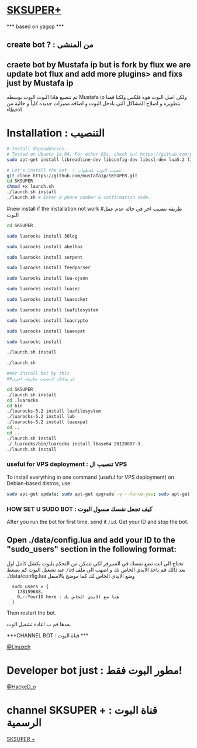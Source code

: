 #                  [SKSUPER+](https://telegram.me/linuxch)


*** based on yagop ***


## create bot ? : من المنشى
craete bot by Mustafa ip but is fork by flux
we are update bot flux and add more plugins> and fixs
just by Mustafa ip
----
تم تنصيع هاذا البوت البوت بوسطه Mustafa ip ولكن اصل البوت هوه فلكس
ولكنا قمنا بتطويره و اصلاح المشاكل التي بادخل البوت
و اضافه مميزات جديده كلياً و خالية من الاخطاء


# Installation : التنصيب

```sh
# Install dependencies.
# Tested on Ubuntu 14.04. For other OSs, check out https://github.com/yagop/telegram-bot/wiki/Installation
sudo apt-get install libreadline-dev libconfig-dev libssl-dev lua5.2 liblua5.2-dev lua-socket lua-sec lua-expat libevent-dev make unzip git redis-server autoconf g++ libjansson-dev libpython-dev expat libexpat1-dev

# Let's install the bot. : تنصيب البوت بلخطوات
git clone https://github.com/mustafa1p/SKSUPER.git
cd SKSUPER
chmod +x launch.sh
./launch.sh install
./launch.sh # Enter a phone number & confirmation code.
```
#new install if the installation not work
#طريقة تنصيب اخر في حالة عدم عمل البوت

```sh
cd SKSUPER

sudo luarocks install 30log

sudo luarocks install abelhas

sudo luarocks install serpent

sudo luarocks install feedparser

sudo luarocks install lua-cjson

sudo luarocks install luasec

sudo luarocks install luasocket

sudo luarocks install luafilesystem

sudo luarocks install luacrypto

sudo luarocks install luaexpat

sudo luarocks install

./launch.sh install

./launch.sh

##or install bot by this
##او يمكنك التنصيب بطريقه اخرى

cd SKSUPER
./launch.sh install
cd .luarocks
cd bin 
./luarocks-5.2 install luafilesystem
./luarocks-5.2 install lub
./luarocks-5.2 install luaexpat
cd ..
cd ..
./launch.sh install
./.luarocks/bin/luarocks install lbase64 20120807-3
./launch.sh install
```



### useful for VPS deployment : تنصيب ال VPS 
To install everything in one command (useful for VPS deployment) on Debian-based distros, use:
```sh
sudo apt-get update; sudo apt-get upgrade -y --force-yes; sudo apt-get dist-upgrade -y --force-yes; sudo apt-get install libreadline-dev libconfig-dev libssl-dev lua5.2 liblua5.2-dev lua-socket lua-sec lua-expat libevent-dev libjansson* libpython-dev make unzip git redis-server g++ autoconf -y --force-yes && git clone https://github.com/mustafa1p/SKSUPER.git && cd SKSUPER && chmod +x launch.sh && ./launch.sh install && ./launch.sh
```



### HOW SET U SUDO BOT : كيف تجعل نفسك مسول البوت

After you run the bot for first time, send it `/id`. Get your ID and stop the bot.

Open ./data/config.lua and add your ID to the "sudo_users" section in the following format:
----
تحتاج الى انت تضع نفسك في السيرفر لكي تتمكن من التحكم بلبوت بكشل كامل
اول عند تشغيل البوت كم بضغط `/id` 
بعد ذالك قم باخذ الايدي الخاص بك و اضهب الى ملف
./data/config.lua 
وضع الايدي الخاص لك كما موضح بالاسفل


```
  sudo_users = {
    178159688,
    0,--YourID here : هنا ضع الايدي الخاص بك
  }
```
Then restart the bot.

بعدها قم ب اعادة تشغيل الوت



***CHANNEL BOT : قناة البوت ***

[@Linuxch](https://telegram.me/linuxch)

# Developer bot just : مطور البوت فقط!

[@HackeD_o](https://telegram.me/HackeD_o)

# channel SKSUPER + : قناة البوت الرسمية

[SKSUPER +](https://telegram.me/joinchat/Cp6ASD5SaCDEBtVH-ITElw)
